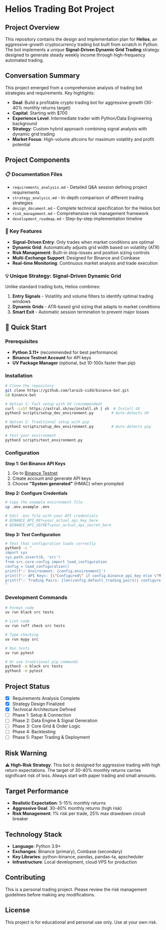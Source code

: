 # Helios Trading Bot Project

## Project Overview

This repository contains the design and implementation plan for **Helios**, an aggressive-growth cryptocurrency trading bot built from scratch in Python. The bot implements a unique **Signal-Driven Dynamic Grid Trading** strategy designed to generate steady weekly income through high-frequency automated trading.

## Conversation Summary

This project emerged from a comprehensive analysis of trading bot strategies and requirements. Key highlights:

- **Goal**: Build a profitable crypto trading bot for aggressive growth (30-40% monthly returns target)
- **Capital**: Starting with $700 
- **Experience Level**: Intermediate trader with Python/Data Engineering background
- **Strategy**: Custom hybrid approach combining signal analysis with dynamic grid trading
- **Market Focus**: High-volume altcoins for maximum volatility and profit potential

## Project Components

### 📋 Documentation Files
- `requirements_analysis.md` - Detailed Q&A session defining project requirements
- `strategy_analysis.md` - In-depth comparison of different trading strategies
- `design_document.md` - Complete technical specification for the Helios bot
- `risk_management.md` - Comprehensive risk management framework
- `development_roadmap.md` - Step-by-step implementation timeline

### 🚀 Key Features
- **Signal-Driven Entry**: Only trades when market conditions are optimal
- **Dynamic Grid**: Automatically adjusts grid width based on volatility (ATR)
- **Risk Management**: Built-in stop-losses and position sizing controls
- **Multi-Exchange Support**: Designed for Binance and Coinbase
- **Real-time Monitoring**: Continuous market analysis and trade execution

### 💡 Unique Strategy: Signal-Driven Dynamic Grid

Unlike standard trading bots, Helios combines:
1. **Entry Signals** - Volatility and volume filters to identify optimal trading windows
2. **Dynamic Grids** - ATR-based grid sizing that adapts to market conditions
3. **Smart Exit** - Automatic session termination to prevent major losses

## 🚀 Quick Start

### Prerequisites
- **Python 3.11+** (recommended for best performance)
- **Binance Testnet Account** for API keys
- **UV Package Manager** (optional, but 10-100x faster than pip)

### Installation

```bash
# Clone the repository
git clone https://github.com/laraib-sidd/binance-bot.git
cd binance-bot

# Option 1: Fast setup with UV (recommended)
curl -LsSf https://astral.sh/uv/install.sh | sh  # Install UV
python3 scripts/setup_dev_environment.py        # Auto-detects UV

# Option 2: Traditional setup with pip
python3 scripts/setup_dev_environment.py        # Auto-detects pip

# Test your environment
python3 scripts/test_environment.py
```

### Configuration

**Step 1: Get Binance API Keys**
1. Go to [Binance Testnet](https://testnet.binance.vision/)
2. Create account and generate API keys
3. Choose **"System generated"** (HMAC) when prompted

**Step 2: Configure Credentials**
```bash
# Copy the example environment file
cp .env.example .env

# Edit .env file with your API credentials
# BINANCE_API_KEY=your_actual_api_key_here
# BINANCE_API_SECRET=your_actual_api_secret_here
```

**Step 3: Test Configuration**
```bash
# Test that configuration loads correctly
python3 -c "
import sys
sys.path.insert(0, 'src')
from src.core.config import load_configuration
config = load_configuration()
print(f'✅ Environment: {config.environment}')
print(f'✅ API Keys: {\"Configured\" if config.binance_api_key else \"Missing\"}')
print(f'✅ Trading Pairs: {len(config.default_trading_pairs)} configured')
"
```

### Development Commands

```bash
# Format code
uv run black src tests

# Lint code  
uv run ruff check src tests

# Type checking
uv run mypy src

# Run tests
uv run pytest

# Or use traditional pip commands
python3 -m black src tests
python3 -m pytest
```

## Project Status

- [x] Requirements Analysis Complete
- [x] Strategy Design Finalized  
- [x] Technical Architecture Defined
- [ ] Phase 1: Setup & Connection
- [ ] Phase 2: Data Engine & Signal Generation
- [ ] Phase 3: Core Grid & Order Logic
- [ ] Phase 4: Backtesting
- [ ] Phase 5: Paper Trading & Deployment

## Risk Warning

⚠️ **High-Risk Strategy**: This bot is designed for aggressive trading with high return expectations. The target of 30-40% monthly returns carries significant risk of loss. Always start with paper trading and small amounts.

## Target Performance
- **Realistic Expectation**: 5-15% monthly returns
- **Aggressive Goal**: 30-40% monthly returns (high risk)
- **Risk Management**: 1% risk per trade, 25% max drawdown circuit breaker

## Technology Stack
- **Language**: Python 3.9+
- **Exchanges**: Binance (primary), Coinbase (secondary)
- **Key Libraries**: python-binance, pandas, pandas-ta, apscheduler
- **Infrastructure**: Local development, cloud VPS for production

## Contributing

This is a personal trading project. Please review the risk management guidelines before making any modifications.

## License

This project is for educational and personal use only. Use at your own risk.